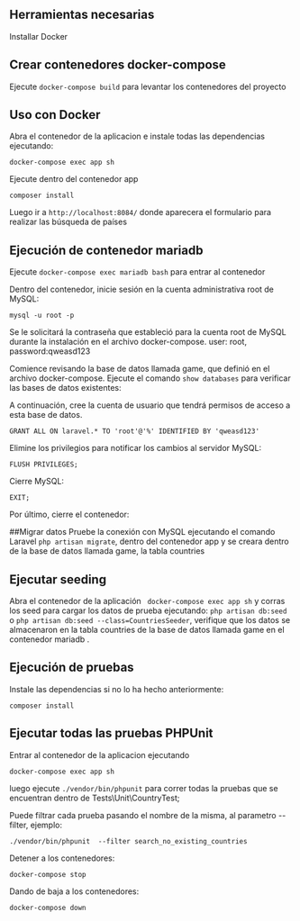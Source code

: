 
## Herramientas necesarias

Installar Docker


## Crear contenedores docker-compose

Ejecute  ```docker-compose build``` para levantar los contenedores del proyecto 

## Uso con Docker

Abra el contenedor de la aplicacion e instale todas las dependencias ejecutando: 
```
docker-compose exec app sh
```

Ejecute dentro del contenedor app 
```
composer install
```

Luego ir a `http://localhost:8084/` donde aparecera el formulario para realizar las búsqueda de países

## Ejecución de contenedor mariadb 
Ejecute ```docker-compose exec mariadb bash``` para entrar al contenedor

Dentro del contenedor, inicie sesión en la cuenta administrativa root de MySQL:

```mysql -u root -p```

Se le solicitará la contraseña que estableció para la cuenta root de MySQL durante la instalación en el archivo docker-compose.
user: root, password:qweasd123

Comience revisando la base de datos llamada game, que definió en el archivo docker-compose. Ejecute el comando ```show databases``` para verificar las bases de datos existentes:

A continuación, cree la cuenta de usuario que tendrá permisos de acceso a esta base de datos.

```GRANT ALL ON laravel.* TO 'root'@'%' IDENTIFIED BY 'qweasd123'```

Elimine los privilegios para notificar los cambios al servidor MySQL:

```FLUSH PRIVILEGES;```

Cierre MySQL:

```EXIT;```

Por último, cierre el contenedor:

##Migrar datos
Pruebe la conexión con MySQL ejecutando el comando Laravel ```php artisan migrate```, dentro del contenedor app y se creara dentro de la base de datos llamada game, la tabla countries


## Ejecutar seeding

Abra el contenedor de la aplicación ``` docker-compose exec app sh``` y corras los seed para cargar los datos de prueba ejecutando: 
```php artisan db:seed``` o ```php artisan db:seed --class=CountriesSeeder```, verifique que los datos se almacenaron en la tabla countries de la base de datos llamada game en el contenedor mariadb .

## Ejecución de pruebas
Instale las dependencias si no lo ha hecho anteriormente:

```
composer install
```


## Ejecutar todas las pruebas PHPUnit 
Entrar al contenedor de la aplicacion ejecutando
```
docker-compose exec app sh
```
luego ejecute ``` ./vendor/bin/phpunit ``` para correr todas la pruebas que se encuentran dentro de Tests\Unit\CountryTest;

Puede filtrar cada prueba pasando el nombre de la misma, al parametro --filter, ejemplo: 

```
./vendor/bin/phpunit  --filter search_no_existing_countries
```

Detener a los contenedores:
```
docker-compose stop
```

Dando de baja a los contenedores: 

```
docker-compose down
```

